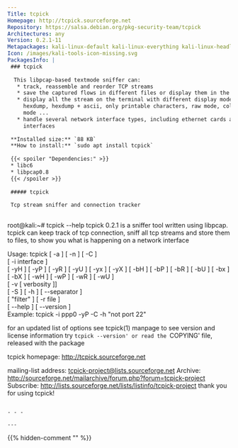 ```yaml
---
Title: tcpick
Homepage: http://tcpick.sourceforge.net
Repository: https://salsa.debian.org/pkg-security-team/tcpick
Architectures: any
Version: 0.2.1-11
Metapackages: kali-linux-default kali-linux-everything kali-linux-headless kali-linux-large kali-tools-forensics kali-tools-respond 
Icon: /images/kali-tools-icon-missing.svg
PackagesInfo: |
 ### tcpick
 
  This libpcap-based textmode sniffer can:
   * track, reassemble and reorder TCP streams
   * save the captured flows in different files or display them in the terminal
   * display all the stream on the terminal with different display modes like
     hexdump, hexdump + ascii, only printable characters, raw mode, colorized
     mode ...
   * handle several network interface types, including ethernet cards and PPP
     interfaces
 
 **Installed size:** `88 KB`  
 **How to install:** `sudo apt install tcpick`  
 
 {{< spoiler "Dependencies:" >}}
 * libc6 
 * libpcap0.8 
 {{< /spoiler >}}
 
 ##### tcpick
 
 Tcp stream sniffer and connection tracker
 
 ```
 root@kali:~# tcpick --help
 	tcpick 0.2.1 is a sniffer tool written using libpcap.
 tcpick can keep track of tcp connection, sniff all tcp streams
 and store them to files, to show you what is happening on a network interface
 
 Usage: tcpick [ -a ] [ -n ] [ -C ]				
        [ -i interface ]					
        [ -yH ] [ -yP ] [ -yR ] [ -yU ] [ -yx ] [ -yX ]	
        [ -bH ] [ -bP ] [ -bR ] [ -bU ] [ -bx ] [ -bX ]	
        [ -wH ] [ -wP ] [ -wR ] [ -wU ]			
        [ -v  [ verbosity ]]				
        [ -S ] [ -h ] [ --separator ]			
        [  "filter" ] [ -r  file ]			
        [ --help ] [ --version ]                         
 Example: tcpick -i ppp0 -yP -C -h "not port 22"
 
 for an updated list of options see tcpick(1) manpage
 to see version and license information try `tcpick --version'
 or read the `COPYING' file, released with the package
 
 tcpick homepage: http://tcpick.sourceforge.net
 
 mailing-list address:
 	<tcpick-project@lists.sourceforge.net>
 Archive:
 	http://sourceforge.net/mailarchive/forum.php?forum=tcpick-project
 Subscribe:
 	http://lists.sourceforge.net/lists/listinfo/tcpick-project
 thank you for using tcpick!
 ```
 
 - - -
 
---
```

{{% hidden-comment "<!--Do not edit anything above this line-->" %}}
